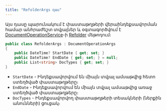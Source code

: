 ```yaml
---
title: "RefolderArgs դաս"
---
```


Այս դասը պարունակում է փաստաթղթերի վերաինդեքսավորման համար անհրաժեշտ տվյալներ և օգտագործվում է [DocumentOperationService](../../services/DocumentOperationService.md)-ի [Refolder](../../services/DocumentOperationService/Refolder.md) մեթոդում։

```c#
public class RefolderArgs : DocumentOperationArgs
{
    public DateTime? StartDate { get; set; }
    public DateTime? EndDate { get; set; } = null;
    public List<string> DocTypes { get; set; }
}
```

* `StartDate` - Ինդեքսավորվում են միայն տվյալ ամսաթվից հետո ստեղծված փաստաթղթերը։
* `EndDate` - Ինդեքսավորվում են միայն տվյալ ամսաթվից առաջ ստեղծված փաստաթղթերը։
* `DocTypes` - Ինդեքսավորվող փաստաթղթերի տեսակների (ներքին անունների) ցուցակ։